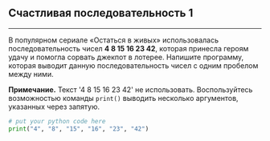 ## Счастливая последовательность 1
-------------------------------

В популярном сериале «Остаться в живых» использовалась последовательность чисел **4 8 15 16 23 42**, которая принесла героям удачу и помогла сорвать джекпот в лотерее. Напишите программу, которая выводит данную последовательность чисел с одним пробелом между ними.

**Примечание.** Текст '4 8 15 16 23 42' не использовать. Воспользуйтесь возможностью команды `print()` выводить несколько аргументов, указанных через запятую.

```python
# put your python code here
print("4", "8", "15", "16", "23", "42")
```